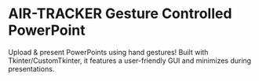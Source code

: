 # AIR-TRACKER Gesture Controlled PowerPoint
Upload &amp; present PowerPoints using hand gestures! Built with Tkinter/CustomTkinter, it features a user-friendly GUI and minimizes during presentations.
